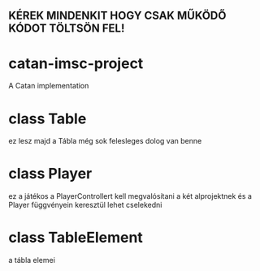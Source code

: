 ## KÉREK MINDENKIT HOGY CSAK MŰKÖDŐ KÓDOT TÖLTSÖN FEL!
# catan-imsc-project
A Catan implementation

# class Table 
ez lesz majd a Tábla még sok felesleges dolog van benne
# class Player 
ez a játékos a PlayerControllert kell megvalósítani a két alprojektnek és a Player függvényein keresztül lehet cselekedni
# class TableElement
a tábla elemei
 
